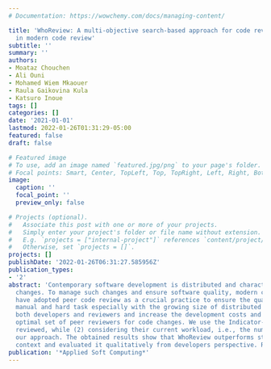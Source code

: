 ```yaml
---
# Documentation: https://wowchemy.com/docs/managing-content/

title: 'WhoReview: A multi-objective search-based approach for code reviewers recommendation
  in modern code review'
subtitle: ''
summary: ''
authors:
- Moataz Chouchen
- Ali Ouni
- Mohamed Wiem Mkaouer
- Raula Gaikovina Kula
- Katsuro Inoue
tags: []
categories: []
date: '2021-01-01'
lastmod: 2022-01-26T01:31:29-05:00
featured: false
draft: false

# Featured image
# To use, add an image named `featured.jpg/png` to your page's folder.
# Focal points: Smart, Center, TopLeft, Top, TopRight, Left, Right, BottomLeft, Bottom, BottomRight.
image:
  caption: ''
  focal_point: ''
  preview_only: false

# Projects (optional).
#   Associate this post with one or more of your projects.
#   Simply enter your project's folder or file name without extension.
#   E.g. `projects = ["internal-project"]` references `content/project/deep-learning/index.md`.
#   Otherwise, set `projects = []`.
projects: []
publishDate: '2022-01-26T06:31:27.585956Z'
publication_types:
- '2'
abstract: 'Contemporary software development is distributed and characterized by high dynamics with continuous and frequent changes to fix defects, add new user requirements or adapt to other environmental
  changes. To manage such changes and ensure software quality, modern code review is broadly adopted as a common and effective practice. Yet several open-source as well as commercial software projects
  have adopted peer code review as a crucial practice to ensure the quality of their software products using modern tool-based code review. Nevertheless, the selection of peer reviewers is still merely a
  manual and hard task especially with the growing size of distributed development teams. Indeed, it has been proven that inappropriate peer reviewers selection can consume more time and effort from
  both developers and reviewers and increase the development costs and time to market. To address this problem, we introduce a multi-objective search-based approach, named WhoReview, to find the
  optimal set of peer reviewers for code changes. We use the Indicator-Based Evolutionary Algorithm(IBEA) to find the best set of code reviewers that are (1) most experienced with the code change to be
  reviewed, while (2) considering their current workload, i.e., the number of open code reviews they are working on. We conduct an empirical study on 4 long-lived open source software projects to evaluate
  our approach. The obtained results show that WhoReview outperforms state-of-the-art approach by an average precision of 68% and recall of 77%. Moreover, we deployed our approach in an industrial
  context and evaluated it qualitatively from developers perspective. Results show the effectiveness of our approach with a high acceptance ratio in identifying relevant reviewers.'
publication: '*Applied Soft Computing*'
---
```

